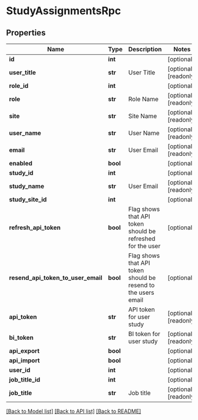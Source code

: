 # StudyAssignmentsRpc

## Properties
Name | Type | Description | Notes
------------ | ------------- | ------------- | -------------
**id** | **int** |  | [optional] 
**user_title** | **str** | User Title | [optional] [readonly] 
**role_id** | **int** |  | [optional] 
**role** | **str** | Role Name | [optional] [readonly] 
**site** | **str** | Site Name | [optional] [readonly] 
**user_name** | **str** | User Name | [optional] [readonly] 
**email** | **str** | User Email | [optional] [readonly] 
**enabled** | **bool** |  | [optional] 
**study_id** | **int** |  | [optional] 
**study_name** | **str** | User Email | [optional] [readonly] 
**study_site_id** | **int** |  | [optional] 
**refresh_api_token** | **bool** | Flag shows that API token should be refreshed for the user | [optional] 
**resend_api_token_to_user_email** | **bool** | Flag shows that API token should be resend to the users email | [optional] 
**api_token** | **str** | API token for user study | [optional] [readonly] 
**bi_token** | **str** | BI token for user study | [optional] [readonly] 
**api_export** | **bool** |  | [optional] 
**api_import** | **bool** |  | [optional] 
**user_id** | **int** |  | [optional] 
**job_title_id** | **int** |  | [optional] 
**job_title** | **str** | Job title | [optional] [readonly] 

[[Back to Model list]](../README.md#documentation-for-models) [[Back to API list]](../README.md#documentation-for-api-endpoints) [[Back to README]](../README.md)


